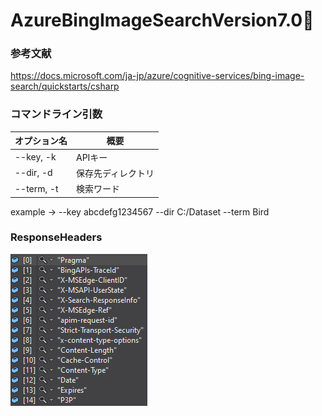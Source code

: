﻿# AzureBingImageSearchVersion7.0👏

### 参考文献
https://docs.microsoft.com/ja-jp/azure/cognitive-services/bing-image-search/quickstarts/csharp

### コマンドライン引数
| オプション名 | 概要 | 
| --- | --- |
| --key, -k | APIキー | 
| --dir, -d | 保存先ディレクトリ | 
| --term, -t | 検索ワード | 

example → --key abcdefg1234567 --dir C:/Dataset --term Bird

### ResponseHeaders
<img src="./Headers.png">

